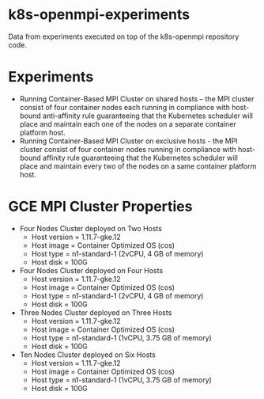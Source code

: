 # k8s-openmpi-experiments
Data from experiments executed on top of the k8s-openmpi repository code.

# Experiments
* Running Container-Based MPI Cluster on shared hosts – the MPI cluster consist of four container nodes each running in compliance with host-bound anti-affinity rule guaranteeing that the Kubernetes scheduler will place and maintain each one of the nodes on a separate container platform host.
* Running Container-Based MPI Cluster on exclusive hosts - the MPI cluster consist of four container nodes running in compliance with host-bound affinity rule guaranteeing that the Kubernetes scheduler will place and maintain every two of the nodes on a same container platform host.

# GCE MPI Cluster Properties
* Four Nodes Cluster deployed on Two Hosts
    * Host version = 1.11.7-gke.12
    * Host image = Container Optimized OS (cos)
    * Host type = n1-standard-1 (2vCPU, 4 GB of memory)
    * Host disk = 100G
* Four Nodes Cluster deployed on Four Hosts
    * Host version = 1.11.7-gke.12
    * Host image = Container Optimized OS (cos)
    * Host type = n1-standard-1 (2vCPU, 4 GB of memory)
    * Host disk = 100G
* Three Nodes Cluster deployed on Three Hosts
    * Host version = 1.11.7-gke.12
    * Host image = Container Optimized OS (cos)
    * Host type = n1-standard-1 (1vCPU, 3.75 GB of memory)
    * Host disk = 100G
* Ten Nodes Cluster deployed on Six Hosts
    * Host version = 1.11.7-gke.12
    * Host image = Container Optimized OS (cos)
    * Host type = n1-standard-1 (1vCPU, 3.75 GB of memory)
    * Host disk = 100G